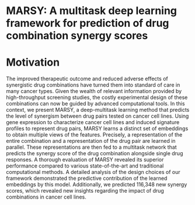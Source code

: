 # MARSY: A multitask deep learning framework for prediction of drug combination synergy scores 

# Motivation

The improved therapeutic outcome and reduced adverse effects of synergistic drug combinations have turned them into standard of care in many cancer types. Given the wealth of relevant information provided by high-throughput screening studies, the costly experimental design of these combinations can now be guided by advanced computational tools. In this context, we present MARSY, a deep-multitask learning method that predicts the level of synergism between drug pairs tested on cancer cell lines. Using gene expression to characterize cancer cell lines and induced signature profiles to represent drug pairs, MARSY learns a distinct set of embeddings to obtain multiple views of the features. Precisely, a representation of the entire combination and a representation of the drug pair are learned in parallel. These representations are then fed to a multitask network that predicts the synergy score of the drug combination alongside single drug responses. A thorough evaluation of MARSY revealed its superior performance compared to various state-of-the-art and traditional computational methods. A detailed analysis of the design choices of our framework demonstrated the predictive contribution of the learned embeddings by this model. Additionally, we predicted 116,348 new synergy scores, which revealed new insights regarding the impact of drug combinations in cancer cell lines. 
